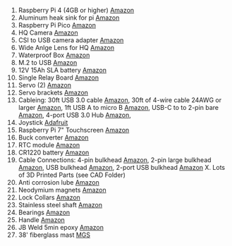1. Raspberry Pi 4 (4GB or higher) [Amazon](https://www.amazon.com/Raspberry-Pi-4-4G-Model/dp/B081YD3VL5/ref=sr_1_5?crid=2YDK3IURB3RBJ&dib=eyJ2IjoiMSJ9.GmziFBXjr5waSxQc8tV4Uv7fjaYNNKF4EN0UoedgpZeR4VYUNUHyWIO_IlKF4Wu-N68qCSonnvy07VzKVNAN7gqKx44gdbvRdszrDtsDp13HJp5H0YoxBmL_Nd0_HjS5STpX79QHo4WQSzxjB1El9g.pdNIXIQmekwbbJ0Gvmnmr2f04OhzaSJFamDnBXhfOp4&dib_tag=se&keywords=raspberry+pi+4&qid=1705164282&sprefix=raspberry+pi+4%2Caps%2C124&sr=8-5&ufe=app_do%3Aamzn1.fos.18ed3cb5-28d5-4975-8bc7-93deae8f9840)
2. Aluminum heak sink for pi [Amazon](https://www.amazon.com/dp/B091L1XKL6?psc=1&ref=ppx_yo2ov_dt_b_product_details)
3. Raspberry Pi Pico [Amazon](https://www.amazon.com/seeed-studio-Raspberry-Microcontroller-Development/dp/B098X62N8V/ref=sr_1_2_sspa?crid=2FW79GCF9TB4X&dib=eyJ2IjoiMSJ9.Jc_phHk4rf5_Vaga_PmcTlsyveVUm2QwH2e_b0ORY4CKIlR2x0vIik6mQ8T3zwmJ0iS2M23-d31ZAI6unF_xy2OhPOLfV4t_Uiep4w1A0DpqUjd2ZcijTwFGr27DPJzcaqdyoD5FiENzqxg8dgAVyw.OC5OrBlhjeAx7ZQ191o0PI8N_CXTmUDRE9qx84pwmmI&dib_tag=se&keywords=pico&qid=1705164240&sprefix=pico%2Caps%2C109&sr=8-2-spons&sp_csd=d2lkZ2V0TmFtZT1zcF9hdGY&th=1)
4. HQ Camera [Amazon](https://www.amazon.com/Arducam-Raspberry-Camera-Sensitivity-Adapter/dp/B09YHN5DBY/ref=sr_1_1_sspa?crid=2532NGG0C3140&dib=eyJ2IjoiMSJ9.PwoomHiLEkloS_qDTsp2o7tvOJFzho6BqyZWVHGpjBSpN8BXtUS2YfTErJ19IPLeXT13s_7l6aocYW6Cfz5Jfk6qqhhtU1zEMqWfpm3Uj8vI4M8rBHETIO6ko8-bziD4euKlVwM7prmt5c18vXvG0Q.ay6wuR636hlzvimvGMRLLnaGhCu6yZDj3URKtny54Ok&dib_tag=se&keywords=raspberry%2Bpi%2Bhq%2Bcamera&qid=1705164212&sprefix=raspbery%2Bpi%2Bhq%2Bcamer%2Caps%2C108&sr=8-1-spons&ufe=app_do%3Aamzn1.fos.18ed3cb5-28d5-4975-8bc7-93deae8f9840&sp_csd=d2lkZ2V0TmFtZT1zcF9hdGY&th=1)
5. CSI to USB camera adapter [Amazon](https://www.amazon.com/dp/B08NVG2CY4?psc=1&ref=ppx_yo2ov_dt_b_product_details)
6. Wide Anlge Lens for HQ [Amazon](https://www.amazon.com/Arducam-Degree-Raspberry-Camera-Length/dp/B08GLYR572?pd_rd_w=Xlw8k&content-id=amzn1.sym.80b2efcb-1985-4e3a-b8e5-050c8b58b7cf&pf_rd_p=80b2efcb-1985-4e3a-b8e5-050c8b58b7cf&pf_rd_r=1Z3FPSEE3GW389RA6FTH&pd_rd_wg=nEwTI&pd_rd_r=934e3346-821a-4ffd-a210-5c8206a14ca7&pd_rd_i=B08GLYR572&psc=1&ref_=pd_bap_d_grid_rp_0_108_t)
7. Waterproof Box [Amazon](https://www.amazon.com/QILIPSU-Waterproof-Electrical-Enclosure-Weatherproof/dp/B0BWK5LXTR?pd_rd_w=Xlw8k&content-id=amzn1.sym.80b2efcb-1985-4e3a-b8e5-050c8b58b7cf&pf_rd_p=80b2efcb-1985-4e3a-b8e5-050c8b58b7cf&pf_rd_r=1Z3FPSEE3GW389RA6FTH&pd_rd_wg=nEwTI&pd_rd_r=934e3346-821a-4ffd-a210-5c8206a14ca7&pd_rd_i=B0BWK5LXTR&ref_=pd_bap_d_grid_rp_0_32_t&th=1)
8. M.2 to USB [Amazon](https://www.amazon.com/UGREEN-Enclosure-Aluminum-External-Tool-Free/dp/B07NPG5H83?pd_rd_w=Xlw8k&content-id=amzn1.sym.80b2efcb-1985-4e3a-b8e5-050c8b58b7cf&pf_rd_p=80b2efcb-1985-4e3a-b8e5-050c8b58b7cf&pf_rd_r=1Z3FPSEE3GW389RA6FTH&pd_rd_wg=nEwTI&pd_rd_r=934e3346-821a-4ffd-a210-5c8206a14ca7&pd_rd_i=B07NPG5H83&psc=1&ref_=pd_bap_d_grid_rp_0_204_t)
9. 12V 15Ah SLA battery [Amazon](https://www.amazon.com/dp/B00K8V2FUE?ref=ppx_yo2ov_dt_b_product_details&th=1)
10. Single Relay Board [Amazon](https://www.amazon.com/HiLetgo-Channel-optocoupler-Support-Trigger/dp/B00LW15A4W/ref=sr_1_8?crid=211JOUOQA01J5&dib=eyJ2IjoiMSJ9.1rOn6UQF8fpFlVShD35Z4bCGBh3w1zdwSletb_X93gg1SPYT7XHGTkeYu_rA-6bDwQphOeHofyMLYJnFu83mXzwjY27L3cgc6McUyhX8OIVBcdnmOuBhusRaEH2XJtq0DY4ZsMRkBtVmD9jp4VCBvg.6r3OjjjslwGaUutDQsmIg58xF5sKsjhvglcdBrSng_g&dib_tag=se&keywords=relay+board&qid=1705164161&sprefix=relay+board%2Caps%2C122&sr=8-8)
11. Servo (2) [Amazon](https://www.amazon.com/Miuzei-Torque-Digital-Waterproof-Control/dp/B07HNTKSZT?pd_rd_w=Xlw8k&content-id=amzn1.sym.80b2efcb-1985-4e3a-b8e5-050c8b58b7cf&pf_rd_p=80b2efcb-1985-4e3a-b8e5-050c8b58b7cf&pf_rd_r=1Z3FPSEE3GW389RA6FTH&pd_rd_wg=nEwTI&pd_rd_r=934e3346-821a-4ffd-a210-5c8206a14ca7&pd_rd_i=B07HNTKSZT&psc=1&ref_=pd_bap_d_grid_rp_0_84_t)
12. Servo brackets [Amazon](https://www.amazon.com/Servo-Mount-Bracket-MG996R-Steering/dp/B07PQ12TXS?pd_rd_w=Xlw8k&content-id=amzn1.sym.80b2efcb-1985-4e3a-b8e5-050c8b58b7cf&pf_rd_p=80b2efcb-1985-4e3a-b8e5-050c8b58b7cf&pf_rd_r=1Z3FPSEE3GW389RA6FTH&pd_rd_wg=nEwTI&pd_rd_r=934e3346-821a-4ffd-a210-5c8206a14ca7&pd_rd_i=B07PQ12TXS&psc=1&ref_=pd_bap_d_grid_rp_0_110_t)
13. Cableing: 30ft USB 3.0 cable [Amazon](https://www.amazon.com/GearIT-Extension-Female-Repeater-Playstation/dp/B09TMX967R/ref=sr_1_6?crid=3U01KKJDAZ103&dib=eyJ2IjoiMSJ9.MdFM3k6wFBsKRhAIokEwUpsw8sNiJG_OgDJKHDK3wyuj610go1wvTSqojGtKCo-chtY02pmO8peGnz6ZAqKBbAuFfYjmcvi1dx-ftbPNPcv96W_ZfwwblIWEqtgDsOAPGiKOBQd-3Ikc1p9F0sUkmw.IceWTBuk6FJzeIRLm0Btvi4CDBouO4AgfudbGJAmOLs&dib_tag=se&keywords=30ft%2Busb%2Bcable&qid=1705164351&sprefix=30ft%2Busb%2Bcable%2Caps%2C127&sr=8-6&th=1), 30ft of 4-wire cable 24AWG or larger [Amazon](https://www.amazon.com/24AWG-UL2464-Power-Yellow-Conductors/dp/B07TJGPB4S?pd_rd_w=Xlw8k&content-id=amzn1.sym.80b2efcb-1985-4e3a-b8e5-050c8b58b7cf&pf_rd_p=80b2efcb-1985-4e3a-b8e5-050c8b58b7cf&pf_rd_r=1Z3FPSEE3GW389RA6FTH&pd_rd_wg=nEwTI&pd_rd_r=934e3346-821a-4ffd-a210-5c8206a14ca7&pd_rd_i=B07TJGPB4S&ref_=pd_bap_d_grid_rp_0_192_t&th=1), 1ft USB A to micro B [Amazon](https://www.amazon.com/dp/B09XK4JDBJ?psc=1&ref=ppx_yo2ov_dt_b_product_details), USB-C to to 2-pin bare [Amazon](https://www.amazon.com/dp/B0CCYVFQSX?ref=ppx_yo2ov_dt_b_product_details&th=1), 4-port USB 3.0 Hub [Amazon](https://www.amazon.com/dp/B0BFGSCTNN?psc=1&ref=ppx_yo2ov_dt_b_product_details), 
14. Joystick [Adafruit](https://www.adafruit.com/product/512)
15. Raspberry Pi 7" Touchscreen [Amazon](https://www.amazon.com/dp/B0153R2A9I?psc=1&ref=ppx_yo2ov_dt_b_product_details)
16. Buck converter [Amazon](https://www.amazon.com/UCTRONICS-Converter-Transformer-Voltage-Regulator/dp/B07XXWQ49N?pd_rd_w=Xlw8k&content-id=amzn1.sym.80b2efcb-1985-4e3a-b8e5-050c8b58b7cf&pf_rd_p=80b2efcb-1985-4e3a-b8e5-050c8b58b7cf&pf_rd_r=1Z3FPSEE3GW389RA6FTH&pd_rd_wg=nEwTI&pd_rd_r=934e3346-821a-4ffd-a210-5c8206a14ca7&pd_rd_i=B07XXWQ49N&psc=1&ref_=pd_bap_d_grid_rp_0_103_t)
17. RTC module [Amazon](https://www.amazon.com/dp/B07W6Y4P99?psc=1&ref=ppx_yo2ov_dt_b_product_details)
18. CR1220 battery [Amazon](https://www.amazon.com/dp/B003CU3E2Q?psc=1&ref=ppx_yo2ov_dt_b_product_details)
19. Cable Connections: 4-pin bulkhead [Amazon](https://www.amazon.com/dp/B07DGVC786?ref=ppx_yo2ov_dt_b_product_details&th=1), 2-pin large bulkhead [Amazon](https://www.amazon.com/SZJELEN-2Pin-12Pin-Waterproof-Circular-Connector/dp/B07DCKRTRQ?pd_rd_w=Xlw8k&content-id=amzn1.sym.80b2efcb-1985-4e3a-b8e5-050c8b58b7cf&pf_rd_p=80b2efcb-1985-4e3a-b8e5-050c8b58b7cf&pf_rd_r=1Z3FPSEE3GW389RA6FTH&pd_rd_wg=nEwTI&pd_rd_r=934e3346-821a-4ffd-a210-5c8206a14ca7&pd_rd_i=B07DCKRTRQ&ref_=pd_bap_d_grid_rp_0_19_t&th=1), USB bulkhead [Amazon](https://www.amazon.com/CNLINKO-Connector-Receptacles-Waterproof-Industrial/dp/B079957VC3/ref=sr_1_4?crid=1GQE4FBNHDK1H&dib=eyJ2IjoiMSJ9.VNIdCcWuHi4pdn9NlVP2tPwnh37upGTBuctla2PghuXOuQj6cmA1BfXWdR7oVHfLkyuHDhitN1HKuFCy6FOQJHGJOgd6S61gpJeuNqSKEPqjSIY5wTxEhtm2PB7DlKnlropawVBoYUQlU1xgi5r9wA.2CSlcpscEhtD7dgmMIBV67rPQICM85FF7gF_tr8e7GA&dib_tag=se&keywords=waterproof+usb+bulkhead&qid=1705164477&sprefix=waterproof+usb+bulkhead%2Caps%2C118&sr=8-4), 2-port USB bulkhead [Amazon](https://www.amazon.com/ICESPRING-Female-Extension-Motorcycle-Dashboard/dp/B01MY1WDIU/ref=sr_1_4?crid=2YX6X9PZEZMW6&dib=eyJ2IjoiMSJ9.3pciwPs1dPSSnYRpmG6fzhkLXXIkM6jdl1-OQ83bgtVf0pZLrRZenIWh3hMmFedEu1TzSYqzWTuHcdEuKIJpUY-sy3sXtgp3_0Xu9HsCUWtny2JbOMOuDF2eQl3hrHoYRAGKLLdM10KazKANz-GbMg.NhBVlQMCoi0iD2RNPdrLD_CpIjUo-ySOy-WehUjLJtM&dib_tag=se&keywords=2+port+usb+bulkhead&qid=1705164444&sprefix=2+port+usb+bulkhead%2Caps%2C115&sr=8-4)
X. Lots of 3D Printed Parts (see CAD Folder)
20. Anti corrosion lube [Amazon](https://www.amazon.com/dp/B000K8ZZ3O?psc=1&ref=ppx_yo2ov_dt_b_product_details)
21. Neodymium magnets [Amazon](https://www.amazon.com/dp/B072K5SLXK?psc=1&ref=ppx_yo2ov_dt_b_product_details)
22. Lock Collars [Amazon](https://www.amazon.com/Befenybay-Collar-Shaft-Screw-Printer/dp/B07V41FRZS?pd_rd_w=Xlw8k&content-id=amzn1.sym.80b2efcb-1985-4e3a-b8e5-050c8b58b7cf&pf_rd_p=80b2efcb-1985-4e3a-b8e5-050c8b58b7cf&pf_rd_r=1Z3FPSEE3GW389RA6FTH&pd_rd_wg=nEwTI&pd_rd_r=934e3346-821a-4ffd-a210-5c8206a14ca7&pd_rd_i=B07V41FRZS&ref_=pd_bap_d_grid_rp_0_60_t&th=1)
23. Stainless steel shaft [Amazon](https://www.amazon.com/Eowpower-Linear-Motion-Shaft-Hardened/dp/B01NCOMFLT?pd_rd_w=Xlw8k&content-id=amzn1.sym.80b2efcb-1985-4e3a-b8e5-050c8b58b7cf&pf_rd_p=80b2efcb-1985-4e3a-b8e5-050c8b58b7cf&pf_rd_r=1Z3FPSEE3GW389RA6FTH&pd_rd_wg=nEwTI&pd_rd_r=934e3346-821a-4ffd-a210-5c8206a14ca7&pd_rd_i=B01NCOMFLT&psc=1&ref_=pd_bap_d_grid_rp_0_101_t)
24. Bearings [Amazon](https://www.amazon.com/QINGZHENG-6001-2RS-Bearings-12x28x8mm-Bearing/dp/B0BJDCXHKB/ref=sr_1_1_sspa?crid=OS0DF87164RZ&dib=eyJ2IjoiMSJ9.V0wRQ4zhtiVgu4hJe6nONxQ9rPEkm6Fri8Lov1ajgObT-M03SB_wfMoLU-C49BEUXnV1dtJxlcYRJjyAEtqkiB78fznjtVXbFu08bVimm9TaGaOyYpYVi4jsJb4VUraofiBmDkluUCqYhJrtMi1ddQ.xkwgRGNn1bvK5HMYWfuutJ-JnKgVLFz0SyacF-rN4qA&dib_tag=se&keywords=bearings&qid=1705164407&sprefix=bearing%2Caps%2C150&sr=8-1-spons&sp_csd=d2lkZ2V0TmFtZT1zcF9hdGY&psc=1)
25. Handle [Amazon](https://www.amazon.com/TEANTECH-Handles-Replacement-Accessory-Suitcase/dp/B07VP13LXT?pd_rd_w=Xlw8k&content-id=amzn1.sym.80b2efcb-1985-4e3a-b8e5-050c8b58b7cf&pf_rd_p=80b2efcb-1985-4e3a-b8e5-050c8b58b7cf&pf_rd_r=1Z3FPSEE3GW389RA6FTH&pd_rd_wg=nEwTI&pd_rd_r=934e3346-821a-4ffd-a210-5c8206a14ca7&pd_rd_i=B07VP13LXT&psc=1&ref_=pd_bap_d_grid_rp_0_63_t)
26. JB Weld 5min epoxy [Amazon](https://www.amazon.com/J-B-Weld-ClearWeld-Syringe-25mL/dp/B09C6R4VSQ?pd_rd_w=Xlw8k&content-id=amzn1.sym.80b2efcb-1985-4e3a-b8e5-050c8b58b7cf&pf_rd_p=80b2efcb-1985-4e3a-b8e5-050c8b58b7cf&pf_rd_r=1Z3FPSEE3GW389RA6FTH&pd_rd_wg=nEwTI&pd_rd_r=934e3346-821a-4ffd-a210-5c8206a14ca7&pd_rd_i=B09C6R4VSQ&ref_=pd_bap_d_grid_rp_0_73_t&th=1)
27. 38' fiberglass mast [MGS](https://mgs4u.com/product/38-feet-heavy-duty-fiberglass-push-up-mast-mk-6-hd/)
